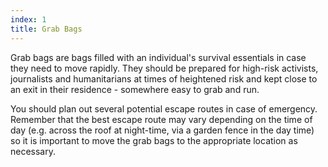 ```yaml
---
index: 1
title: Grab Bags
---
```

Grab bags are bags filled with an individual's survival essentials in case they need to move rapidly. They should be prepared for high-risk activists, journalists and humanitarians at times of heightened risk and kept close to an exit in their residence - somewhere easy to grab and run.

You should plan out several potential escape routes in case of emergency. Remember that the best escape route may vary depending on the time of day (e.g. across the roof at night-time, via a garden fence in the day time) so it is important to move the grab bags to the appropriate location as necessary.